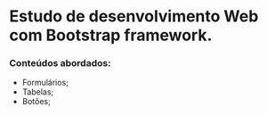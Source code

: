 # Estudo de desenvolvimento Web com Bootstrap framework.

### Conteúdos abordados:
- Formulários;
- Tabelas;
- Botões;
